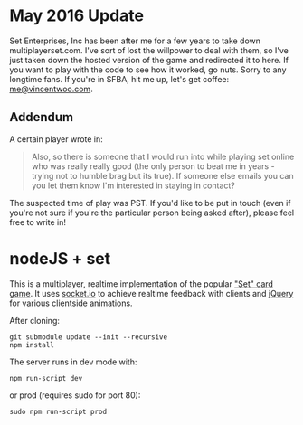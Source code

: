 May 2016 Update
===============

Set Enterprises, Inc has been after me for a few years to take down multiplayerset.com.
I've sort of lost the willpower to deal with them, so I've just taken down the hosted
version of the game and redirected it to here. If you want to play with the code to see
how it worked, go nuts. Sorry to any longtime fans. If you're in SFBA, hit me up, let's
get coffee: me@vincentwoo.com.

Addendum
--------

A certain player wrote in:

> Also, so there is someone that I would run into while playing set online who was really really good (the only person to beat me in years - trying not to humble brag but its true). If someone else emails you can you let them know I'm interested in staying in contact?

The suspected time of play was PST. If you'd like to be put in touch (even if you're not sure if you're the particular person being asked after), please feel free to write in!

nodeJS + set
============

This is a multiplayer, realtime implementation of the popular ["Set" card game][1].
It uses [socket.io][2] to achieve realtime feedback with clients and [jQuery][3] for
various clientside animations.

After cloning:

    git submodule update --init --recursive
    npm install

The server runs in dev mode with:

    npm run-script dev

or prod (requires sudo for port 80):

    sudo npm run-script prod

[1]: http://en.wikipedia.org/wiki/Set_(game)
[2]: http://socket.io/
[3]: https://github.com/jquery/jquery
